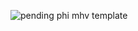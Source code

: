 ![pending phi mhv template](https://github.com/user-attachments/assets/0d58a8fc-4356-4879-a35a-9179670c9c82)
